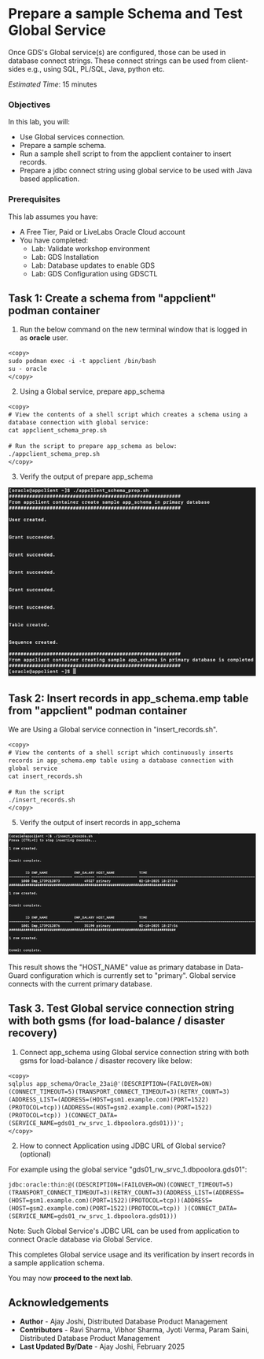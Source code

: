 # Prepare a sample Schema and Test Global Service

Once GDS's Global service(s) are configured, those can be used in database connect strings. These connect strings can be used from client-sides e.g., using SQL, PL/SQL, Java, python etc.

*Estimated Time*:  15 minutes

### Objectives

In this lab, you will:

* Use Global services connection.
* Prepare a sample schema.
* Run a sample shell script to from the appclient container to insert records.
* Prepare a jdbc connect string using global service to be used with Java based application.

### Prerequisites

This lab assumes you have:
* A Free Tier, Paid or LiveLabs Oracle Cloud account
* You have completed:
    * Lab: Validate workshop environment
    * Lab: GDS Installation
    * Lab: Database updates to enable GDS
    * Lab: GDS Configuration using GDSCTL

## 
## Task 1: Create a schema from "appclient" podman container

1. Run the below command on the new terminal window that is logged in as **oracle** user.

```
<copy>
sudo podman exec -i -t appclient /bin/bash
su - oracle
</copy>
```

2. Using a Global service, prepare app_schema

```
<copy>
# View the contents of a shell script which creates a schema using a database connection with global service:
cat appclient_schema_prep.sh

# Run the script to prepare app_schema as below:
./appclient_schema_prep.sh
</copy>
```

3. Verify the output of prepare app_schema

![<app_schema-create>](./images/app_schema-create.png " ")

## Task 2: Insert records in app_schema.emp table from "appclient" podman container

We are Using a Global service connection in "insert_records.sh".

```
<copy>
# View the contents of a shell script which continuously inserts records in app_schema.emp table using a database connection with global service
cat insert_records.sh

# Run the script
./insert_records.sh
</copy>
```

5. Verify the output of insert records in app_schema

![<insert_records>](./images/insert_records.png " ")

This result shows the "HOST_NAME" value as primary database in Data-Guard configuration which is currently set to "primary". Global service connects with the current primary database.


## Task 3. Test Global service connection string with both gsms (for load-balance / disaster recovery)

1. Connect app_schema using Global service connection string with both gsms for load-balance / disaster recovery like below:

```
<copy>
sqlplus app_schema/Oracle_23ai@'(DESCRIPTION=(FAILOVER=ON)(CONNECT_TIMEOUT=5)(TRANSPORT_CONNECT_TIMEOUT=3)(RETRY_COUNT=3)(ADDRESS_LIST=(ADDRESS=(HOST=gsm1.example.com)(PORT=1522)(PROTOCOL=tcp))(ADDRESS=(HOST=gsm2.example.com)(PORT=1522)(PROTOCOL=tcp)) )(CONNECT_DATA=(SERVICE_NAME=gds01_rw_srvc_1.dbpoolora.gds01)))';
</copy>
```

2. How to connect Application using JDBC URL of Global service? (optional)

For example using the global service "gds01\_rw\_srvc\_1.dbpoolora\.gds01":

```nohighlighting
jdbc:oracle:thin:@((DESCRIPTION=(FAILOVER=ON)(CONNECT_TIMEOUT=5)(TRANSPORT_CONNECT_TIMEOUT=3)(RETRY_COUNT=3)(ADDRESS_LIST=(ADDRESS=(HOST=gsm1.example.com)(PORT=1522)(PROTOCOL=tcp))(ADDRESS=(HOST=gsm2.example.com)(PORT=1522)(PROTOCOL=tcp)) )(CONNECT_DATA=(SERVICE_NAME=gds01_rw_srvc_1.dbpoolora.gds01)))
```

Note: Such Global Service's JDBC URL can be used from application to connect Oracle database via Global Service.

This completes Global service usage and its verification by insert records in a sample application schema.

You may now **proceed to the next lab**.

## Acknowledgements
* **Author** - Ajay Joshi, Distributed Database Product Management
* **Contributors** - Ravi Sharma, Vibhor Sharma, Jyoti Verma, Param Saini, Distributed Database Product Management
* **Last Updated By/Date** - Ajay Joshi, February 2025
